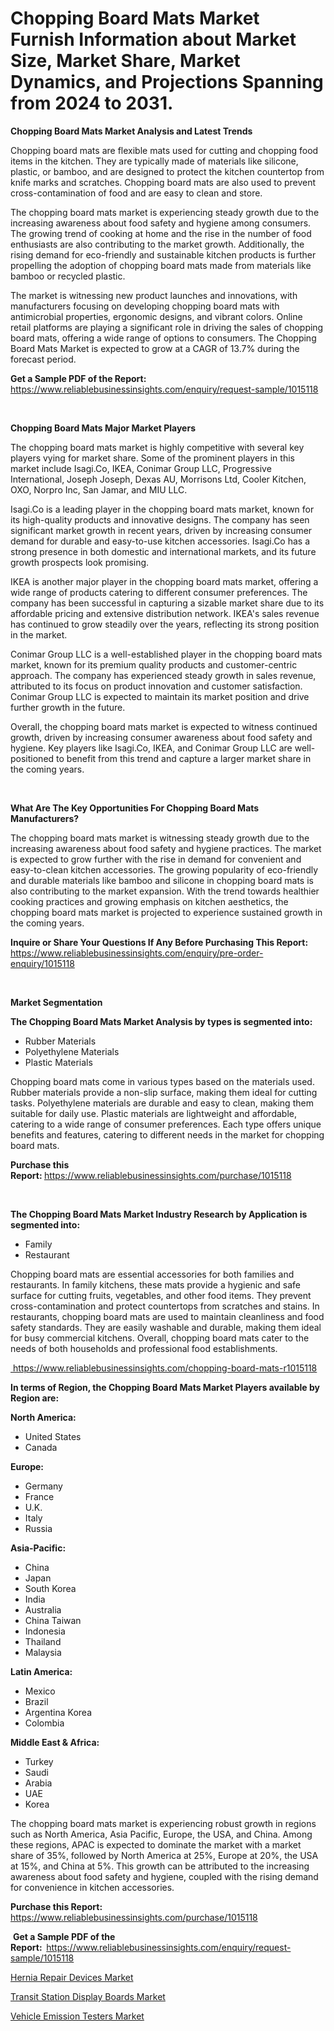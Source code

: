 <p><h1>Chopping Board Mats Market Furnish Information about Market Size, Market Share, Market Dynamics, and Projections Spanning from 2024 to 2031.</h1></p><p><strong>Chopping Board Mats Market Analysis and Latest Trends</strong></p>
<p><p>Chopping board mats are flexible mats used for cutting and chopping food items in the kitchen. They are typically made of materials like silicone, plastic, or bamboo, and are designed to protect the kitchen countertop from knife marks and scratches. Chopping board mats are also used to prevent cross-contamination of food and are easy to clean and store.</p><p>The chopping board mats market is experiencing steady growth due to the increasing awareness about food safety and hygiene among consumers. The growing trend of cooking at home and the rise in the number of food enthusiasts are also contributing to the market growth. Additionally, the rising demand for eco-friendly and sustainable kitchen products is further propelling the adoption of chopping board mats made from materials like bamboo or recycled plastic.</p><p>The market is witnessing new product launches and innovations, with manufacturers focusing on developing chopping board mats with antimicrobial properties, ergonomic designs, and vibrant colors. Online retail platforms are playing a significant role in driving the sales of chopping board mats, offering a wide range of options to consumers. The Chopping Board Mats Market is expected to grow at a CAGR of 13.7% during the forecast period.</p></p>
<p><strong>Get a Sample PDF of the Report:&nbsp;</strong> <a href="https://www.reliablebusinessinsights.com/enquiry/request-sample/1015118">https://www.reliablebusinessinsights.com/enquiry/request-sample/1015118</a></p>
<p>&nbsp;</p>
<p><strong>Chopping Board Mats Major Market Players</strong></p>
<p><p>The chopping board mats market is highly competitive with several key players vying for market share. Some of the prominent players in this market include Isagi.Co, IKEA, Conimar Group LLC, Progressive International, Joseph Joseph, Dexas AU, Morrisons Ltd, Cooler Kitchen, OXO, Norpro Inc, San Jamar, and MIU LLC.</p><p>Isagi.Co is a leading player in the chopping board mats market, known for its high-quality products and innovative designs. The company has seen significant market growth in recent years, driven by increasing consumer demand for durable and easy-to-use kitchen accessories. Isagi.Co has a strong presence in both domestic and international markets, and its future growth prospects look promising.</p><p>IKEA is another major player in the chopping board mats market, offering a wide range of products catering to different consumer preferences. The company has been successful in capturing a sizable market share due to its affordable pricing and extensive distribution network. IKEA's sales revenue has continued to grow steadily over the years, reflecting its strong position in the market.</p><p>Conimar Group LLC is a well-established player in the chopping board mats market, known for its premium quality products and customer-centric approach. The company has experienced steady growth in sales revenue, attributed to its focus on product innovation and customer satisfaction. Conimar Group LLC is expected to maintain its market position and drive further growth in the future.</p><p>Overall, the chopping board mats market is expected to witness continued growth, driven by increasing consumer awareness about food safety and hygiene. Key players like Isagi.Co, IKEA, and Conimar Group LLC are well-positioned to benefit from this trend and capture a larger market share in the coming years.</p></p>
<p>&nbsp;</p>
<p><strong>What Are The Key Opportunities For Chopping Board Mats Manufacturers?</strong></p>
<p><p>The chopping board mats market is witnessing steady growth due to the increasing awareness about food safety and hygiene practices. The market is expected to grow further with the rise in demand for convenient and easy-to-clean kitchen accessories. The growing popularity of eco-friendly and durable materials like bamboo and silicone in chopping board mats is also contributing to the market expansion. With the trend towards healthier cooking practices and growing emphasis on kitchen aesthetics, the chopping board mats market is projected to experience sustained growth in the coming years.</p></p>
<p><strong>Inquire or Share Your Questions If Any Before Purchasing This Report:</strong> <a href="https://www.reliablebusinessinsights.com/enquiry/pre-order-enquiry/1015118">https://www.reliablebusinessinsights.com/enquiry/pre-order-enquiry/1015118</a></p>
<p>&nbsp;</p>
<p><strong>Market Segmentation</strong></p>
<p><strong>The Chopping Board Mats Market Analysis by types is segmented into:</strong></p>
<p><ul><li>Rubber Materials</li><li>Polyethylene Materials</li><li>Plastic Materials</li></ul></p>
<p><p>Chopping board mats come in various types based on the materials used. Rubber materials provide a non-slip surface, making them ideal for cutting tasks. Polyethylene materials are durable and easy to clean, making them suitable for daily use. Plastic materials are lightweight and affordable, catering to a wide range of consumer preferences. Each type offers unique benefits and features, catering to different needs in the market for chopping board mats.</p></p>
<p><strong>Purchase this Report:&nbsp;</strong><a href="https://www.reliablebusinessinsights.com/purchase/1015118">https://www.reliablebusinessinsights.com/purchase/1015118</a></p>
<p>&nbsp;</p>
<p><strong>The Chopping Board Mats Market Industry Research by Application is segmented into:</strong></p>
<p><ul><li>Family</li><li>Restaurant</li></ul></p>
<p><p>Chopping board mats are essential accessories for both families and restaurants. In family kitchens, these mats provide a hygienic and safe surface for cutting fruits, vegetables, and other food items. They prevent cross-contamination and protect countertops from scratches and stains. In restaurants, chopping board mats are used to maintain cleanliness and food safety standards. They are easily washable and durable, making them ideal for busy commercial kitchens. Overall, chopping board mats cater to the needs of both households and professional food establishments.</p></p>
<p><a href="https://www.reliablebusinessinsights.com/chopping-board-mats-r1015118">&nbsp;https://www.reliablebusinessinsights.com/chopping-board-mats-r1015118</a></p>
<p><strong>In terms of Region, the Chopping Board Mats Market Players available by Region are:</strong></p>
<p>
    <p> <strong> North America: </strong>
        <ul>
            <li>United States</li>
            <li>Canada</li>
        </ul>
        </p> 
    <p> <strong> Europe: </strong>
        <ul>
            <li>Germany</li>
            <li>France</li>
            <li>U.K.</li>
            <li>Italy</li>
            <li>Russia</li>
        </ul>
        </p> 
    <p> <strong> Asia-Pacific: </strong>
        <ul>
            <li>China</li>
            <li>Japan</li>
            <li>South Korea</li>
            <li>India</li>
            <li>Australia</li>
            <li>China Taiwan</li>
            <li>Indonesia</li>
            <li>Thailand</li>
            <li>Malaysia</li>
        </ul>
        </p> 
    <p> <strong> Latin America: </strong>
        <ul>
            <li>Mexico</li>
            <li>Brazil</li>
            <li>Argentina Korea</li>
            <li>Colombia</li>
        </ul>
        </p> 
    <p> <strong> Middle East & Africa: </strong>
        <ul>
            <li>Turkey</li>
            <li>Saudi</li>
            <li>Arabia</li>
            <li>UAE</li>
            <li>Korea</li>
        </ul>
    </p>
    </p>
<p><p>The chopping board mats market is experiencing robust growth in regions such as North America, Asia Pacific, Europe, the USA, and China. Among these regions, APAC is expected to dominate the market with a market share of 35%, followed by North America at 25%, Europe at 20%, the USA at 15%, and China at 5%. This growth can be attributed to the increasing awareness about food safety and hygiene, coupled with the rising demand for convenience in kitchen accessories.</p></p>
<p><strong>Purchase this Report: </strong><a href="https://www.reliablebusinessinsights.com/purchase/1015118">https://www.reliablebusinessinsights.com/purchase/1015118</a></p>
<p>&nbsp;<strong>Get a Sample PDF of the Report:&nbsp;&nbsp;</strong><a href="https://www.reliablebusinessinsights.com/enquiry/request-sample/1015118">https://www.reliablebusinessinsights.com/enquiry/request-sample/1015118</a></p>
<p><strong></strong></p>
<p><p><a href="https://github.com/sowravmitra0/Market-Research-Report-List-1/blob/main/hernia-repair-devices-market.md">Hernia Repair Devices Market</a></p><p><a href="https://www.linkedin.com/pulse/global-transit-station-display-boards-market-size-expected-reach-luz4f?trackingId=W0lMCc0vWxFOgZD0oNBs8Q%3D%3D">Transit Station Display Boards Market</a></p><p><a href="https://www.linkedin.com/pulse/emerging-trends-vehicle-emission-testers-market-global-outlook-lnubf?trackingId=3vqRv%2BeUHnMABBOel5EYnw%3D%3D">Vehicle Emission Testers Market</a></p></p>